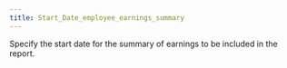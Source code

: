 ```yaml
---
title: Start_Date_employee_earnings_summary
---
```



Specify the start date for the summary of earnings to be included in the report.
